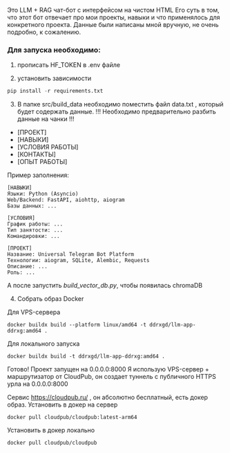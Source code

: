 Это LLM + RAG чат-бот с интерфейсом на чистом HTML
Его суть в том, что этот бот отвечает про мои проекты, навыки и
что применялось для конкретного проекта. Данные были написаны мной
вручную, не очень подробно, к сожалению.

### Для запуска необходимо:

1. прописать HF_TOKEN в .env файле

2. установить зависимости 

```python
pip install -r requirements.txt
```

3. В папке src/build_data необходимо поместить файл data.txt , который будет содержать данные. !!! Необходимо предварительно разбить данные на чанки !!!

- [ПРОЕКТ]
- [НАВЫКИ]
- [УСЛОВИЯ РАБОТЫ]
- [КОНТАКТЫ]
- [ОПЫТ РАБОТЫ]

Пример заполнения:
```
[НАВЫКИ]
Языки: Python (Asyncio)
Web/Backend: FastAPI, aiohttp, aiogram
Базы данных: ...

[УСЛОВИЯ]
График работы: ...
Тип занятости: ...
Командировки: ...

[ПРОЕКТ]
Название: Universal Telegram Bot Platform
Технологии: aiogram, SQLite, Alembic, Requests
Описание: ...
Роль: ...
```

А после запустить *build_vector_db.py*, чтобы появилась chromaDB

4. Собрать образ Docker

Для VPS-сервера
```
docker buildx build --platform linux/amd64 -t ddrxgd/llm-app-ddrxg:amd64 .
```

Для локального запуска
```
docker buildx build -t ddrxgd/llm-app-ddrxg:amd64 .
```

Готово! Проект запущен на 0.0.0.0:8000
Я использую VPS-сервер + маршрутизатор от CloudPub, он создает туннель
с публичного HTTPS урла на 0.0.0.0:8000

Сервис https://cloudpub.ru/ , он абсолютно бесплатный, есть докер образ.
Установить в докер на сервер
```
docker pull cloudpub/cloudpub:latest-arm64
```
Установить в докер локально
```
docker pull cloudpub/cloudpub
```